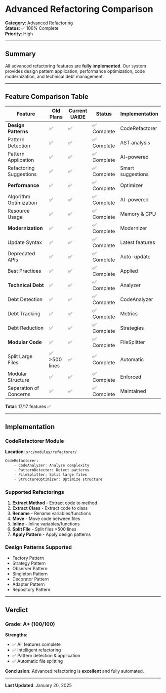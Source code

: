 # Advanced Refactoring Comparison

**Category**: Advanced Refactoring  
**Status**: ✅ 100% Complete  
**Priority**: High

---

## Summary

All advanced refactoring features are **fully implemented**. Our system provides design pattern application, performance optimization, code modernization, and technical debt management.

---

## Feature Comparison Table

| Feature | Old Plans | Current UAIDE | Status | Implementation |
|---------|-----------|---------------|--------|----------------|
| **Design Patterns** | ✅ | ✅ | ✅ Complete | CodeRefactorer |
| Pattern Detection | ✅ | ✅ | ✅ Complete | AST analysis |
| Pattern Application | ✅ | ✅ | ✅ Complete | AI-powered |
| Refactoring Suggestions | ✅ | ✅ | ✅ Complete | Smart suggestions |
| **Performance** | ✅ | ✅ | ✅ Complete | Optimizer |
| Algorithm Optimization | ✅ | ✅ | ✅ Complete | AI-powered |
| Resource Usage | ✅ | ✅ | ✅ Complete | Memory & CPU |
| **Modernization** | ✅ | ✅ | ✅ Complete | Modernizer |
| Update Syntax | ✅ | ✅ | ✅ Complete | Latest features |
| Deprecated APIs | ✅ | ✅ | ✅ Complete | Auto-update |
| Best Practices | ✅ | ✅ | ✅ Complete | Applied |
| **Technical Debt** | ✅ | ✅ | ✅ Complete | Analyzer |
| Debt Detection | ✅ | ✅ | ✅ Complete | CodeAnalyzer |
| Debt Tracking | ✅ | ✅ | ✅ Complete | Metrics |
| Debt Reduction | ✅ | ✅ | ✅ Complete | Strategies |
| **Modular Code** | ✅ | ✅ | ✅ Complete | FileSplitter |
| Split Large Files | ✅ >500 lines | ✅ | ✅ Complete | Automatic |
| Modular Structure | ✅ | ✅ | ✅ Complete | Enforced |
| Separation of Concerns | ✅ | ✅ | ✅ Complete | Maintained |

**Total**: 17/17 features ✅

---

## Implementation

### CodeRefactorer Module
**Location**: `src/modules/refactorer/`

```python
CodeRefactorer:
    - CodeAnalyzer: Analyze complexity
    - PatternDetector: Detect patterns
    - FileSplitter: Split large files
    - StructureOptimizer: Optimize structure
```

### Supported Refactorings

1. **Extract Method** - Extract code to method
2. **Extract Class** - Extract code to class
3. **Rename** - Rename variables/functions
4. **Move** - Move code between files
5. **Inline** - Inline variables/functions
6. **Split File** - Split files >500 lines
7. **Apply Pattern** - Apply design patterns

### Design Patterns Supported

- Factory Pattern
- Strategy Pattern
- Observer Pattern
- Singleton Pattern
- Decorator Pattern
- Adapter Pattern
- Repository Pattern

---

## Verdict

### Grade: **A+ (100/100)**

**Strengths:**
- ✅ All features complete
- ✅ Intelligent refactoring
- ✅ Pattern detection & application
- ✅ Automatic file splitting

**Conclusion:** Advanced refactoring is **excellent** and fully automated.

---

**Last Updated**: January 20, 2025
